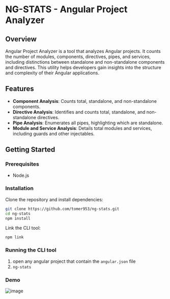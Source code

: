 # NG-STATS - Angular Project Analyzer

## Overview

Angular Project Analyzer is a tool that analyzes Angular projects. It counts the number of modules, components, directives, pipes, and services, including distinctions between standalone and non-standalone components and directives. This utility helps developers gain insights into the structure and complexity of their Angular applications.

## Features

- **Component Analysis**: Counts total, standalone, and non-standalone components.
- **Directive Analysis**: Identifies and counts total, standalone, and non-standalone directives.
- **Pipe Analysis**: Enumerates all pipes, highlighting which are standalone.
- **Module and Service Analysis**: Details total modules and services, including guards and other injectables.

## Getting Started

### Prerequisites
- Node.js

### Installation

Clone the repository and install dependencies:

```bash
git clone https://github.com/tomer953/ng-stats.git
cd ng-stats
npm install
```

Link the CLI tool:
```
npm link
```

### Running the CLI tool

1. open any angular project that contain the `angular.json` file
2. `ng-stats`

### Demo

![image](https://github.com/tomer953/ng-stats/assets/1807493/04518537-9560-4c3b-ae6f-d5a7de42b8de)
